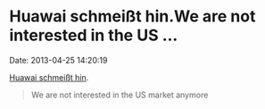 Huawai schmeißt hin.We are not interested in the US \...
========================================================

Date: 2013-04-25 14:20:19

[Huawai schmeißt
hin](http://arstechnica.com/business/2013/04/huawei-exec-we-are-not-interested-in-the-us-market-anymore/).

> We are not interested in the US market anymore
